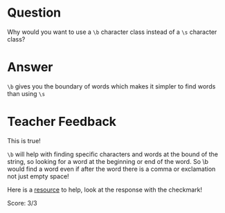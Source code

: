 # Question
Why would you want to use a `\b` character class instead of a `\s` character class?

# Answer
`\b` gives you the boundary of words which makes it simpler to find words than using `\s`

# Teacher Feedback

This is true!

`\b` will help with finding specific characters and words at the bound of the string, so looking for a word at the beginning or end of the word. So \b would find a word even if after the word there is a comma or exclamation not just empty space! 

Here is a [resource](https://stackoverflow.com/questions/17020224/difference-between-b-and-s-in-regular-expression) to help, look at the response with the checkmark!

Score: 3/3